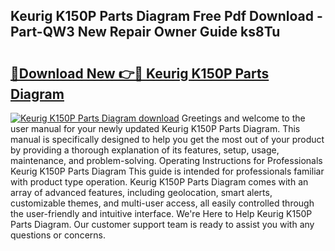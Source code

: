 ## Keurig K150P Parts Diagram Free Pdf Download - Part-QW3 New Repair Owner Guide ks8Tu

# <h2><a href="http://dfjbs6i.blite.top/?on=Keurig+K150P+Parts+Diagram">🔗Download New 👉🔴 Keurig K150P Parts Diagram</a></h2>

[![Keurig K150P Parts Diagram download](https://i.imgur.com/lujVjoI.png)](http://dfjbs6i.blite.top/?on=Keurig+K150P+Parts+Diagram)
Greetings and welcome to the user manual for your newly updated Keurig K150P Parts Diagram. This manual is specifically designed to help you get the most out of your product by providing a thorough explanation of its features, setup, usage, maintenance, and problem-solving. Operating Instructions for Professionals Keurig K150P Parts Diagram This guide is intended for professionals familiar with product type operation. Keurig K150P Parts Diagram comes with an array of advanced features, including geolocation, smart alerts, customizable themes, and multi-user access, all easily controlled through the user-friendly and intuitive interface. We're Here to Help Keurig K150P Parts Diagram. Our customer support team is ready to assist you with any questions or concerns.
